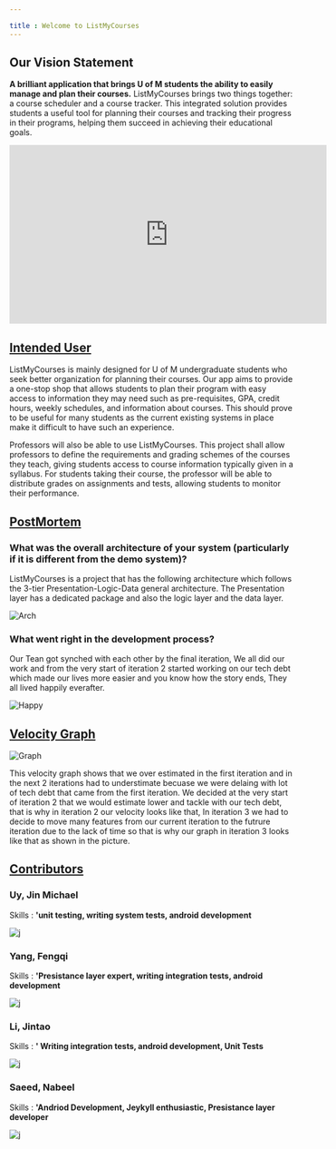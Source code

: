 ```yaml
---

title : Welcome to ListMyCourses
---
```


## Our Vision Statement

**A brilliant application that brings U of M students the ability to easily
manage and plan their courses.** ListMyCourses brings two things together: a
course scheduler and a course tracker. This integrated solution provides
students a useful tool for planning their courses and tracking their progress in
their programs, helping them succeed in achieving their educational goals.
<iframe width="560" height="315" src="https://www.youtube.com/embed/hM5q-QEoY5c" title="YouTube video player" frameborder="0" allow="accelerometer; autoplay; clipboard-write; encrypted-media; gyroscope; picture-in-picture" allowfullscreen></iframe>

## <ins> Intended User </ins>

ListMyCourses is mainly designed for U of M undergraduate students who seek
better organization for planning their courses. Our app aims to provide a
one-stop shop that allows students to plan their program with easy access to
information they may need such as pre-requisites, GPA, credit hours, weekly
schedules, and information about courses. This should prove to be useful for
many students as the current existing systems in place make it difficult to have
such an experience.

Professors will also be able to use ListMyCourses. This project shall allow
professors to define the requirements and grading schemes of the courses they
teach, giving students access to course information typically given in a
syllabus. For students taking their course, the professor will be able to
distribute grades on assignments and tests, allowing students to monitor their
performance.



## <ins> PostMortem </ins>

### What was the overall architecture of your system (particularly if it is different from the demo system)?

ListMyCourses is a project that has the following architecture which follows the 3-tier Presentation-Logic-Data
general architecture. The Presentation layer has a dedicated package and also the logic layer and the data layer.

![Arch](assets/img/jero.PNG)

### What went right in the development process?

Our Tean got synched with each other by the final iteration, We all did our work and from the very start of iteration 2 started working on our tech debt which made our lives more easier and you know how the story ends, They all lived happily everafter.

![Happy](assets/img/o.PNG)




## <ins> Velocity Graph </ins>

![Graph](assets/img/lol.PNG)

This velocity graph shows that we over estimated in the first iteration and in the next 2 iterations had to understimate becuase we were delaing with lot of tech debt that came from the first iteration. We decided at the very start of iteration 2 that we would estimate lower and tackle with our tech debt, that is why in iteration 2 our velocity looks like that, In iteration 3 we had to decide to move many features from our current iteration to the futrure iteration due to the lack of time so that is why our graph in iteration 3 looks like that as shown in the picture.


## <ins> Contributors </ins>

### Uy, Jin Michael

Skills : **'unit testing, writing system tests, android development**


![j](assets/img/jin.PNG)


### Yang, Fengqi

Skills : **'Presistance layer expert, writing integration tests, android development**


![j](assets/img/feng.PNG)



### Li, Jintao

Skills : **' Writing integration tests, android development, Unit Tests**


![j](assets/img/tao.PNG)



### Saeed, Nabeel

Skills : **'Andriod Development, Jeykyll enthusiastic, Presistance layer developer**


![j](assets/img/nab.PNG)













